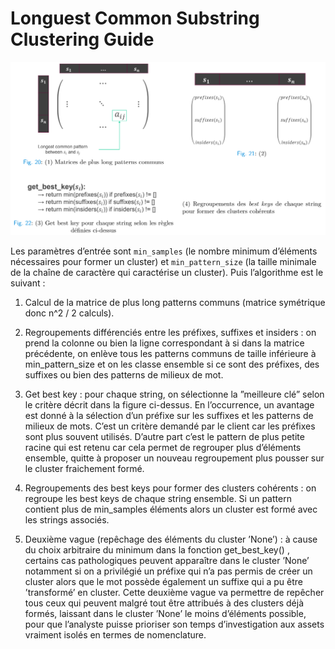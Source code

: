 # Longuest Common Substring Clustering Guide

![](../miscellaneous/img/longest_common_substring_clustering.png)

Les paramètres d’entrée sont ``min_samples`` (le nombre minimum d’éléments nécessaires pour former un cluster) et
``min_pattern_size`` (la taille minimale de la chaîne de caractère qui caractérise un cluster). Puis l’algorithme est le suivant :

1. Calcul de la matrice de plus long patterns communs (matrice symétrique donc n^2 / 2 calculs).

2. Regroupements différenciés entre les préfixes, suffixes et insiders : on prend la colonne ou bien la
ligne correspondant à si dans la matrice précédente, on enlève tous les patterns communs de taille inférieure
à min\_pattern\_size et on les classe ensemble si ce sont des préfixes, des suffixes ou bien des patterns de milieux
de mot.

3. Get best key : pour chaque string, on sélectionne la ”meilleure clé” selon le critère décrit dans la figure ci-dessus.
En l’occurrence, un avantage est donné à la sélection d’un préfixe sur les suffixes et les patterns de milieux de
mots. C’est un critère demandé par le client car les préfixes sont plus souvent utilisés. D’autre part c’est le pattern
de plus petite racine qui est retenu car cela permet de regrouper plus d’éléments ensemble, quitte à proposer un
nouveau regroupement plus pousser sur le cluster fraichement formé.

4. Regroupements des best keys pour former des clusters cohérents : on regroupe les best keys de chaque
string ensemble. Si un pattern contient plus de min\_samples éléments alors un cluster est formé avec les strings
associés.

5. Deuxième vague (repêchage des éléments du cluster ’None’) : à cause du choix arbitraire du minimum
dans la fonction get\_best\_key() , certains cas pathologiques peuvent apparaître dans le cluster ’None’ notamment
si on a privilégié un préfixe qui n’a pas permis de créer un cluster alors que le mot possède également un suffixe
qui a pu être ’transformé’ en cluster. Cette deuxième vague va permettre de repêcher tous ceux qui peuvent
malgré tout être attribués à des clusters déjà formés, laissant dans le cluster ’None’ le moins d’éléments possible,
pour que l’analyste puisse prioriser son temps d’investigation aux assets vraiment isolés en termes de nomenclature.

</br>